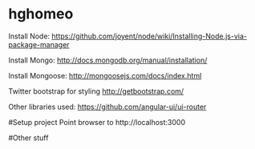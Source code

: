 # hghomeo

Install Node:
https://github.com/joyent/node/wiki/Installing-Node.js-via-package-manager

Install Mongo:
http://docs.mongodb.org/manual/installation/

Install Mongoose:
http://mongoosejs.com/docs/index.html

Twitter bootstrap for styling
http://getbootstrap.com/

Other libraries used:
https://github.com/angular-ui/ui-router

#Setup project
Point browser to http://localhost:3000 

#Other stuff
